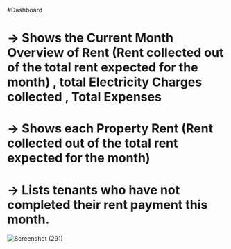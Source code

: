 #Dashboard
#   -> Shows the Current Month Overview of Rent (Rent collected out of the total rent expected for the month) , total Electricity Charges collected , Total Expenses
#   -> Shows each Property Rent (Rent collected out of the total rent expected for the month)
#   -> Lists tenants who have not completed their rent payment this month.
![Screenshot (291)](https://github.com/user-attachments/assets/12d2ab54-ce9f-4147-9c28-4de904d18da1)


